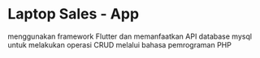 # Laptop Sales - App
menggunakan framework Flutter dan memanfaatkan API database mysql untuk melakukan operasi CRUD melalui bahasa pemrograman PHP
